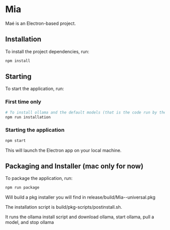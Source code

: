 # Mia

Maé is an Electron-based project.

## Installation

To install the project dependencies, run:

```bash
npm install
```

## Starting

To start the application, run:

### First time only

```bash
# To install ollama and the default models (that is the code run by the installer)
npm run installation
```

### Starting the application

```bash
npm start
```

This will launch the Electron app on your local machine.

## Packaging and Installer (mac only for now)

To package the application, run:

```bash
npm run package
```

Will build a pkg installer you will find in release/build/Mia-<version>-universal.pkg

The installation script is build/pkg-scripts/postinstall.sh.

It runs the ollama install script and download ollama, start ollama, pull a model, and stop ollama
